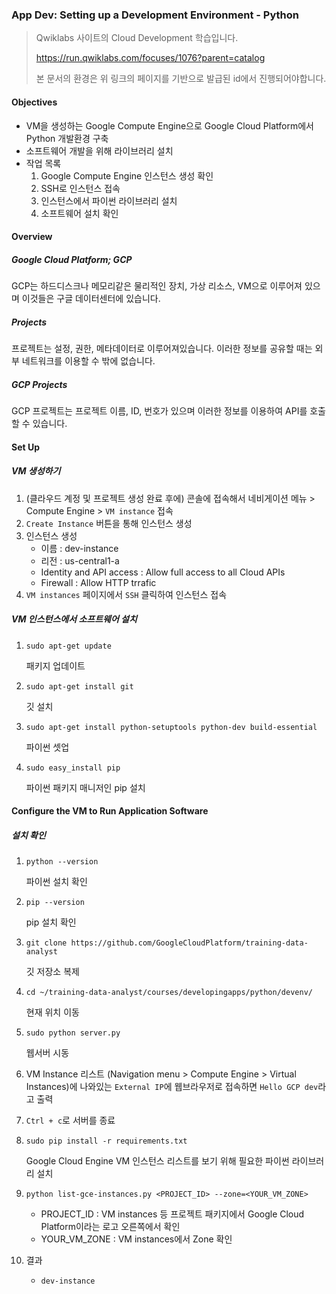 ### App Dev: Setting up a Development Environment - Python

>
> Qwiklabs 사이트의 Cloud Development 학습입니다.
>
> https://run.qwiklabs.com/focuses/1076?parent=catalog
> 
> 본 문서의 환경은 위 링크의 페이지를 기반으로 발급된 id에서 진행되어야합니다. 
>

#### Objectives

- VM을 생성하는 Google Compute Engine으로 Google Cloud Platform에서 Python 개발환경 구축
- 소프트웨어 개발을 위해 라이브러리 설치
- 작업 목록
  1. Google Compute Engine  인스턴스 생성 확인
  2. SSH로 인스턴스 접속
  3. 인스턴스에서 파이썬 라이브러리 설치
  4. 소프트웨어 설치 확인

#### Overview

##### Google Cloud Platform; GCP

GCP는 하드디스크나 메모리같은 물리적인 장치, 가상 리소스, VM으로 이루어져 있으며 이것들은 구글 데이터센터에 있습니다.

##### Projects

프로젝트는 설정, 권한, 메타데이터로 이루어져있습니다. 이러한 정보를 공유할 때는 외부 네트워크를 이용할 수 밖에 없습니다.

##### GCP Projects

GCP 프로젝트는 프로젝트 이름, ID, 번호가 있으며 이러한 정보를 이용하여 API를 호출할 수 있습니다.

#### 

#### Set Up

##### VM 생성하기

1. (클라우드 계정 및 프로젝트 생성 완료 후에) 콘솔에 접속해서 네비게이션 메뉴 > Compute Engine > `VM instance` 접속
2. `Create Instance` 버튼을 통해 인스턴스 생성
3. 인스턴스 생성
   - 이름 : dev-instance
   - 리전 : us-central1-a
   - Identity and API access : Allow full access to all Cloud APIs
   - Firewall : Allow HTTP trrafic
4. `VM instances` 페이지에서 `SSH` 클릭하여 인스턴스 접속

##### VM 인스턴스에서 소프트웨어 설치

1. `sudo apt-get update`

   패키지 업데이트

2. `sudo apt-get install git`

   깃 설치

3. `sudo apt-get install python-setuptools python-dev build-essential`

   파이썬 셋업

4. `sudo easy_install pip`

   파이썬 패키지 매니저인 pip 설치



#### Configure the VM to Run Application Software

##### 설치 확인

1. `python --version`

   파이썬 설치 확인

2. `pip --version`

   pip 설치 확인

3. `git clone https://github.com/GoogleCloudPlatform/training-data-analyst`

   깃 저장소 복제

4. `cd ~/training-data-analyst/courses/developingapps/python/devenv/`

   현재 위치 이동

5. `sudo python server.py`

   웹서버 시동

6. VM Instance 리스트 (Navigation menu > Compute Engine > Virtual Instances)에 나와있는 `External IP`에 웹브라우저로 접속하면 `Hello GCP dev`라고 출력

7. `Ctrl + c`로 서버를 종료

8. `sudo pip install -r requirements.txt`

   Google Cloud Engine VM 인스턴스 리스트를 보기 위해 필요한 파이썬 라이브러리 설치

9. `python list-gce-instances.py <PROJECT_ID> --zone=<YOUR_VM_ZONE>`

   - PROJECT_ID : VM instances 등 프로젝트 패키지에서 Google Cloud Platform이라는 로고 오른쪽에서 확인
   - YOUR_VM_ZONE : VM instances에서 Zone 확인

10. 결과

    - `dev-instance`

    